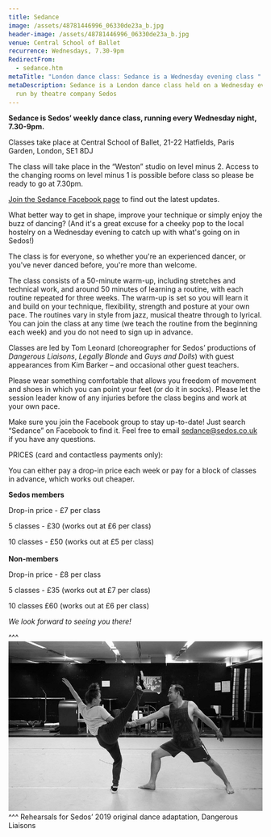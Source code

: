 ```yaml
---
title: Sedance
image: /assets/48781446996_06330de23a_b.jpg
header-image: /assets/48781446996_06330de23a_b.jpg
venue: Central School of Ballet
recurrence: Wednesdays, 7.30-9pm
RedirectFrom:
  - sedance.htm
metaTitle: "London dance class: Sedance is a Wednesday evening class "
metaDescription: Sedance is a London dance class held on a Wednesday evening and
  run by theatre company Sedos
---
```

**Sedance is Sedos’ weekly dance class, running every Wednesday night, 7.30-9pm.** 

Classes take place at Central School of Ballet, 21-22 Hatfields, Paris Garden, London, SE1 8DJ 

The class will take place in the “Weston” studio on level minus 2. Access to the changing rooms on level minus 1 is possible before class so please be ready to go at 7.30pm.

[Join the Sedance Facebook page](https://www.facebook.com/groups/328763023951811/) to find out the latest updates.

What better way to get in shape, improve your technique or simply enjoy the buzz of dancing? (And it's a great excuse for a cheeky pop to the local hostelry on a Wednesday evening to catch up with what's going on in Sedos!)

The class is for everyone, so whether you're an experienced dancer, or you've never danced before, you're more than welcome.

The class consists of a 50-minute warm-up, including stretches and technical work, and around 50 minutes of learning a routine, with each routine repeated for three weeks. The warm-up is set so you will learn it and build on your technique, flexibility, strength and posture at your own pace. The routines vary in style from jazz, musical theatre through to lyrical. You can join the class at any time (we teach the routine from the beginning each week) and you do not need to sign up in advance.

Classes are led by Tom Leonard (choreographer for Sedos’ productions of *Dangerous Liaisons*, *Legally Blonde* and *Guys and Dolls*) with guest appearances from Kim Barker – and occasional other guest teachers.

Please wear something comfortable that allows you freedom of movement and shoes in which you can point your feet (or do it in socks). Please let the session leader know of any injuries before the class begins and work at your own pace.

Make sure you join the Facebook group to stay up-to-date! Just search “Sedance” on Facebook to find it. Feel free to email sedance@sedos.co.uk if you have any questions.

PRICES (card and contactless payments only):

You can either pay a drop-in price each week or pay for a block of classes in advance, which works out cheaper. 

**Sedos members**

Drop-in price - £7 per class

5 classes - £30 (works out at £6 per class)

10 classes - £50 (works out at £5 per class)\
\
**Non-members**

Drop-in price - £8 per class

5 classes - £35 (works out at £7 per class)

10 classes £60 (works out at £6 per class)

*We look forward to seeing you there!*

^^^ ![Rehearsals for Sedos’ 2019 original dance adaptation, Dangerous Liaisons, which featured many regulars at Sedance, Sedos’ London dance class](/assets/48781085673_2a459c1bb7_c.jpg)
^^^ Rehearsals for Sedos’ 2019 original dance adaptation, Dangerous Liaisons